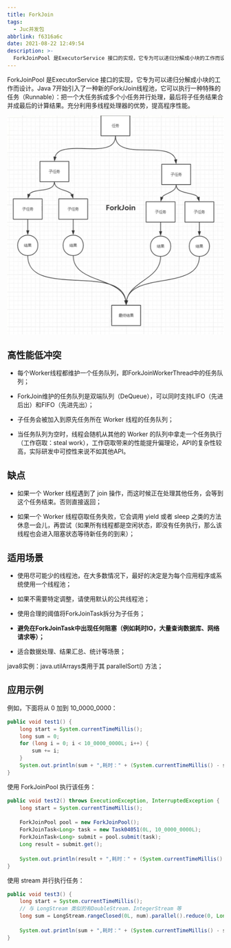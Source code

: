 ```yaml
---
title: ForkJoin
tags:
  - Juc并发包
abbrlink: f6316a6c
date: 2021-08-22 12:49:54
description: >-
  ForkJoinPool 是ExecutorService 接口的实现，它专为可以递归分解成小块的工作而设计。Java 7开始引入了一种新的Fork/Join线程池，它可以执行一种特殊的任务（Runnable）：把一个大任务拆成多个小任务并行处理，最后将子任务结果合并成最后的计算结果。充分利用多线程处理器的优势，提高程序性能。
---
```


ForkJoinPool 是ExecutorService 接口的实现，它专为可以递归分解成小块的工作而设计。Java 7开始引入了一种新的Fork/Join线程池，它可以执行一种特殊的任务（Runnable）：把一个大任务拆成多个小任务并行处理，最后将子任务结果合并成最后的计算结果。充分利用多线程处理器的优势，提高程序性能。

![forkJoin](JUC-ForkJoin\ForkJoin.png)

## 高性能低冲突

- 每个Worker线程都维护一个任务队列，即ForkJoinWorkerThread中的任务队列；

- ForkJoin维护的任务队列是双端队列（DeQueue），可以同时支持LIFO（先进后出）和FIFO（先进先出）；

- 子任务会被加入到原先任务所在 Worker 线程的任务队列；

- 当任务队列为空时，线程会随机从其他的 Worker 的队列中拿走一个任务执行（工作窃取：steal work），工作窃取带来的性能提升偏理论，API的复杂性较高，实际研发中可控性来说不如其他API。

## 缺点

- 如果一个 Worker 线程遇到了 join 操作，而这时候正在处理其他任务，会等到这个任务结束。否则直接返回；

- 如果一个 Worker 线程窃取任务失败，它会调用 yield 或者 sleep 之类的方法休息一会儿，再尝试（如果所有线程都是空闲状态，即没有任务执行，那么该线程也会进入阻塞状态等待新任务的到来）；

## 适用场景

- 使用尽可能少的线程池，在大多数情况下，最好的决定是为每个应用程序或系统使用一个线程池；

- 如果不需要特定调整，请使用默认的公共线程池；

- 使用合理的阈值将ForkJoinTask拆分为子任务；

- **避免在ForkJoinTask中出现任何阻塞（例如耗时IO，大量查询数据库、网络请求等）；**

- 适合数据处理、结果汇总、统计等场景；

java8实例：java.utilArrays类用于其 parallelSort() 方法；

## 应用示例

例如，下面将从 0 加到 10_0000_0000：

```java
public void test1() {
    long start = System.currentTimeMillis();
    long sum = 0;
    for (long i = 0; i < 10_0000_0000L; i++) {
        sum += i;
    }
    System.out.println(sum + ",耗时：" + (System.currentTimeMillis() - start) + "ms");// 耗时：361ms
}
```

使用 ForkJoinPool 执行该任务：

```java
public void test2() throws ExecutionException, InterruptedException {
    long start = System.currentTimeMillis();

    ForkJoinPool pool = new ForkJoinPool();
    ForkJoinTask<Long> task = new Task04051(0L, 10_0000_0000L);
    ForkJoinTask<Long> submit = pool.submit(task);
    Long result = submit.get();

    System.out.println(result + ",耗时：" + (System.currentTimeMillis() - start) + "ms"); // 耗时：186ms
}
```

使用  stream 并行执行任务：

```java
public void test3() {
    long start = System.currentTimeMillis();
	// 与 LongStream 类似的有DoubleStream、IntegerStream 等
    long sum = LongStream.rangeClosed(0L, num).parallel().reduce(0, Long::sum);

    System.out.println(sum + ",耗时：" + (System.currentTimeMillis() - start) + "ms");// 耗时：126ms
}
```

